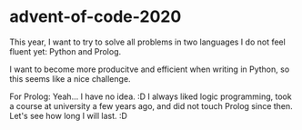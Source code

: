 # advent-of-code-2020
 
This year, I want to try to solve all problems in two languages I do not feel fluent yet: Python and Prolog.

I want to become more producitve and efficient when writing in Python, so this seems like a nice challenge.

For Prolog: Yeah... I have no idea. :D I always liked logic programming, took a course at university a few years ago, and did not touch Prolog since then. Let's see how long I will last. :D